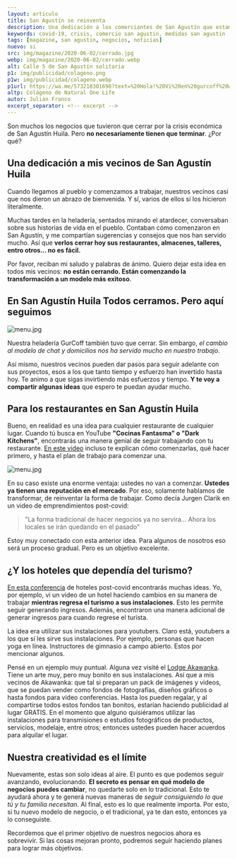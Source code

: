 ```yaml
---
layout: articulo
title: San Agustín se reinventa
description: Una dedicación a los comerciantes de San Agustín que estamos viviendos los cambios de la crisis
keywords: covid-19, crisis, comercio san agustin, medidas san agustin
tags: [magazine, san agustin, negocios, noticias]
nuevo: si
src: img/magazine/2020-06-02/cerrado.jpg
webp: img/magazine/2020-06-02/cerrado.webp
alt: Calle 5 de San Agustín solitaria
p1: img/publicidad/colageno.png
p1w: img/publicidad/colageno.webp
p1url: https://wa.me/573218301698?text=%20Hola!%20Vi%20en%20gurcoff%20web%20este%20producto:%20Colageno.%20Quiero%20pedirlo%20
altp: Colágeno de Natural One Life
autor: Julian Franco
excerpt_separator: <!-- excerpt -->
---
```

Son muchos los negocios que tuvieron que cerrar por la crisis económica de San Agustín Huila. Pero **no necesariamente tienen que terminar**. ¿Por qué?

<!-- excerpt -->

## Una dedicación a mis vecinos de San Agustín Huila

Cuando llegamos al pueblo y comenzamos a trabajar, nuestros vecinos casi que nos dieron un abrazo de bienvenida. Y sí, varios de ellos sí los hicieron literalmente.

Muchas tardes en la heladería, sentados mirando el atardecer, conversaban sobre sus historias de vida en el pueblo. Contaban cómo comenzaron en San Agustín, y me compartían sugerencias y consejos que nos han servido mucho. Así que **verlos cerrar hoy sus restaurantes, almacenes, talleres, entro otros... no es fácil.**

Por favor, reciban mi saludo y palabras de ánimo. Quiero dejar esta idea en todos mis vecinos: **no están cerrando. Están comenzando la transformación a un modelo más exitoso**.

## En San Agustín Huila Todos cerramos. Pero aquí seguimos

![menu.jpg]({{site.baseurl}}/img/magazine/2020-06-02/gurcoffcerrado.jpg "Heladería GurCoff San Agustín Huila cerrada")

Nuestra heladería GurCoff también tuvo que cerrar. Sin embargo, *el cambio al modelo de chat y domicilios nos ha servido mucho en nuestro trabajo*.

Así mismo, nuestros vecinos pueden dar pasos para seguir adelante con sus proyectos, esos a los que tanto tiempo y esfuerzo han invertido hasta hoy. Te animo a que sigas invirtiendo más esfuerzos y tiempo. **Y te voy a compartir algunas ideas** que espero te puedan ayudar mucho.

## Para los restaurantes en San Agustín Huila

Bueno, en realidad es una idea para cualquier restaurante de cualquier lugar. Cuando tú busca en YouTube **"Cocinas Fantasma" o "Dark Kitchens"**, encontrarás una manera genial de seguir trabajando con tu restaurante. [En este video](https://www.youtube.com/watch?v=h4dtzt3ojRQ) incluso te explican cómo comenzarlas, qué hacer primero, y hasta el plan de trabajo para comenzar una.

![menu.jpg]({{site.baseurl}}/img/magazine/2020-06-02/menu.jpg "Psd de Maqueta creado por freepik - www.freepik.es")

En su caso existe una enorme ventaja: ustedes no van a comenzar. **Ustedes ya tienen una reputación en el mercado**. Por eso, solamente hablamos de transformar, de reinventar la forma de trabajar. Como decía Jurgen Clarik en un video de emprendimientos post-covid:

>"La forma tradicional de hacer negocios ya no servira... Ahora los locales se irán quedando en el pasado"

Estoy muy conectado con esta anterior idea. Para algunos de nosotros eso será un proceso gradual. Pero es un objetivo excelente.

## ¿Y los hoteles que dependía del turismo?

[En esta conferencia](https://www.youtube.com/watch?v=rjxG8Ko0WQw) de hoteles post-covid encontrarás muchas ideas. Yo, por ejemplo, vi un video de un hotel haciendo cambios en su manera de trabajar **mientras regresa el turismo a sus instalaciones**. Esto les permite seguir generando ingresos. Además, encontraron una manera adicional de generar ingresos para cuando regrese el turista.

La idea era utilizar sus instalaciones para youtubers. Claro está, youtubers a los que sí les sirve sus instalaciones. Por ejemplo, personas que hacen yoga en línea. Instructores de gimnasio a campo abierto. Estos por mencionar algunos.

Pensé en un ejemplo muy puntual. Alguna vez visité el [Lodge Akawanka](https://goo.gl/maps/ShpBmV69XQYJmZMT6). Tiene un arte muy, pero muy bonito en sus instalaciones. Así que a mis vecinos de Akawanka: que tal si preparan un pack de imágenes y videos, que se puedan vender como fondos de fotografías, diseños gráficos o hasta fondos para video conferencias. Hasta los pueden regalar, y al compartirse todos estos fondos tan bonitos, estarían haciendo publicidad al lugar GRATIS. En el momento que alguno quisiéramos utilizar las instalaciones para transmisiones o estudios fotográficos de productos, servicios, modelaje, entre otros; entonces ustedes pueden hacer acuerdos para alquilar el lugar.

## Nuestra creatividad es el límite

Nuevamente, estas son solo ideas al aire. El punto es que podemos seguir avanzando, evolucionando. **El secreto es pensar en qué modelo de negocios puedes cambiar**, no quedarte solo en lo tradicional. Esto te ayudará ahora y te generá nuevas maneras de *seguir consiguiendo lo que tú y tu familia necesitan*. Al final, esto es lo que realmente importa. Por esto, si tu nuevo modelo de negocio, o el tradicional, ya te dan esto, entonces ya lo conseguiste.

Recordemos que el primer objetivo de nuestros negocios ahora es sobrevivir. Si las cosas mejoran pronto, podremos seguir haciendo planes para lograr más objetivos.

